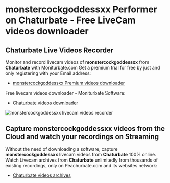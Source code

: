 # monstercockgoddessxx Performer on Chaturbate - Free LiveCam videos downloader

## Chaturbate Live Videos Recorder

Monitor and record livecam videos of **monstercockgoddessxx** from **Chaturbate** with Moniturbate.com
Get a premium trial for free by just and only registering with your Email address:
* [monstercockgoddessxx Premium videos downloader](https://moniturbate.com/request-demo-licence-key.html)

Free livecam videos downloader - Moniturbate Software:
* [Chaturbate videos downloader](https://moniturbate.com/moniturbate-download-software.html)

![monstercockgoddessxx livecam videos recorder](https://peachurnet.com/templates/moniturbate-software.png)


## Capture monstercockgoddessxx videos from the Cloud and watch your recordings on Streaming

Without the need of downloading a software, capture **monstercockgoddessxx** livecam videos from **Chaturbate** 100% online.
Watch Livecam archives from **Chaturbate** unlimitedly from thousands of existing recordings, only on Peachurbate.com and its websites network:
* [Chaturbate videos archives](https://peachurnet.com/)